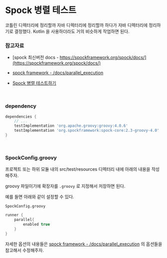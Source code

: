 # Spock 병렬 테스트

코틀린 디렉터리에 정리할까 자바 디렉터리에 정리할까 하다가 자바 디렉터리에 정리하기로 결정했다. Kotlin 을 사용하더라도 거의 비슷하게 작업하면 된다. 



### 참고자료

- [spock 최신버전 docs - https://spockframework.org/spock/docs/](https://spockframework.org/spock/docs/)

- [spock framework - /docs/parallel_execution](https://spockframework.org/spock/docs/2.3/parallel_execution.html)
- [Spock 병렬 테스트하기](https://tw-you.tistory.com/entry/Spock-%EB%B3%91%EB%A0%AC-%ED%85%8C%EC%8A%A4%ED%8A%B8%ED%95%98%EA%B8%B0)

<br>



### dependency

```groovy
dependencies {
    // ...
    testImplementation 'org.apache.groovy:groovy:4.0.6'
    testImplementation 'org.spockframework:spock-core:2.3-groovy-4.0'
}
```

<br>



### SpockConfig.groovy

프로젝트 또는 하위 모듈 내의 src/test/resources 디렉터리 내에 아래의 내용을 작성해주자.

groovy 파일이기에 확장자를 `.groovy` 로 지정해서 저장하면 된다.

예를 들면 아래와 같이 설정할 수 있다.

`SpockConfig.groovy`

```groovy
runner {
    parallel{
        enabled true
    }
}
```



자세한 옵션의 내용들은 [spock framework - /docs/parallel_execution](https://spockframework.org/spock/docs/2.3/parallel_execution.html) 의 옵션들을 참고해서 수정해주자.

<Br>







